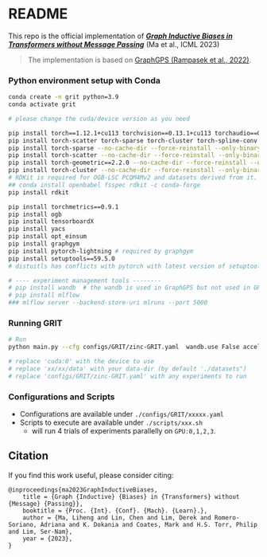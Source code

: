 # README
This repo is the official implementation of [**_Graph Inductive Biases in Transformers without Message Passing_**](https://arxiv.org/abs/2305.17589) (Ma et al., ICML 2023)

> The implementation is based on [GraphGPS (Rampasek et al., 2022)](https://github.com/rampasek/GraphGPS).

### Python environment setup with Conda
```bash
conda create -n grit python=3.9
conda activate grit 

# please change the cuda/device version as you need

pip install torch==1.12.1+cu113 torchvision==0.13.1+cu113 torchaudio==0.12.1 --extra-index-url https://download.pytorch.org/whl/cu113 --trusted-host download.pytorch.org
pip install torch-scatter torch-sparse torch-cluster torch-spline-conv torch-geometric==2.2.0 -f https://data.pyg.org/whl/torch-1.12.1+cu113.html --trusted-host data.pyg.org
pip install torch-sparse --no-cache-dir --force-reinstall --only-binary=torch-sparse -f https://data.pyg.org/whl/torch-1.12.1+cu113.html --trusted-host data.pyg.org
pip install torch-scatter --no-cache-dir --force-reinstall --only-binary=torch-scatter -f https://data.pyg.org/whl/torch-1.12.1+cu113.html --trusted-host data.pyg.org
pip install torch-geometric==2.2.0 --no-cache-dir --force-reinstall --only-binary=torch-geometric -f https://data.pyg.org/whl/torch-1.12.1+cu113.html --trusted-host data.pyg.org
pip install torch-cluster --no-cache-dir --force-reinstall --only-binary=torch-cluster -f https://data.pyg.org/whl/torch-1.12.1+cu113.html --trusted-host data.pyg.org
# RDKit is required for OGB-LSC PCQM4Mv2 and datasets derived from it.  
## conda install openbabel fsspec rdkit -c conda-forge
pip install rdkit

pip install torchmetrics==0.9.1
pip install ogb
pip install tensorboardX
pip install yacs
pip install opt_einsum
pip install graphgym 
pip install pytorch-lightning # required by graphgym 
pip install setuptools==59.5.0
# distuitls has conflicts with pytorch with latest version of setuptools

# ---- experiment management tools --------
# pip install wandb  # the wandb is used in GraphGPS but not used in GRIT (ours); please verify the usability before using.
# pip install mlflow 
### mlflow server --backend-store-uri mlruns --port 5000

```

### Running GRIT
```bash
# Run
python main.py --cfg configs/GRIT/zinc-GRIT.yaml  wandb.use False accelerator "cuda:0" optim.max_epoch 2000 seed 41 dataset.dir 'xx/xx/data'

# replace 'cuda:0' with the device to use
# replace 'xx/xx/data' with your data-dir (by default './datasets")
# replace 'configs/GRIT/zinc-GRIT.yaml' with any experiments to run
```

### Configurations and Scripts

- Configurations are available under `./configs/GRIT/xxxxx.yaml`
- Scripts to execute are available under `./scripts/xxx.sh`
  - will run 4 trials of experiments parallelly on `GPU:0,1,2,3`.


## Citation
If you find this work useful, please consider citing:

```
@inproceedings{ma2023GraphInductiveBiases,
	title = {Graph {Inductive} {Biases} in {Transformers} without {Message} {Passing}},
	booktitle = {Proc. {Int}. {Conf}. {Mach}. {Learn}.},
	author = {Ma, Liheng and Lin, Chen and Lim, Derek and Romero-Soriano, Adriana and K. Dokania and Coates, Mark and H.S. Torr, Philip and Lim, Ser-Nam},
	year = {2023},
}
```
